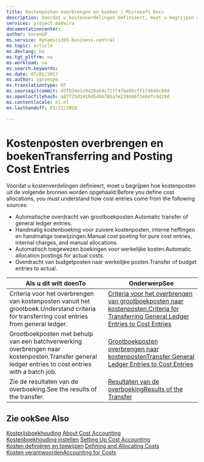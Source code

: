 ```yaml
---
title: Kostenposten overbrengen en boeken | Microsoft Docs
description: Voordat u kostenverdelingen definieert, moet u begrijpen waar kostenposten vandaankomen.
services: project-madeira
documentationcenter: 
author: SorenGP
ms.service: dynamics365-business-central
ms.topic: article
ms.devlang: na
ms.tgt_pltfrm: na
ms.workload: na
ms.search.keywords: 
ms.date: 07/01/2017
ms.author: sgroespe
ms.translationtype: HT
ms.sourcegitcommit: d7fb34e1c9428a64c71ff47be8bcff174649c00d
ms.openlocfilehash: a87f25d2419454bb785a7e239dd6f3eb4fc4d19d
ms.contentlocale: nl-nl
ms.lasthandoff: 03/22/2018

---
```

# <a name="transferring-and-posting-cost-entries"></a><span data-ttu-id="9117d-103">Kostenposten overbrengen en boeken</span><span class="sxs-lookup"><span data-stu-id="9117d-103">Transferring and Posting Cost Entries</span></span>
<span data-ttu-id="9117d-104">Voordat u kostenverdelingen definieert, moet u begrijpen hoe kostenposten uit de volgende bronnen worden opgehaald:</span><span class="sxs-lookup"><span data-stu-id="9117d-104">Before you define cost allocations, you must understand how cost entries come from the following sources:</span></span>  

-   <span data-ttu-id="9117d-105">Automatische overdracht van grootboekposten.</span><span class="sxs-lookup"><span data-stu-id="9117d-105">Automatic transfer of general ledger entries.</span></span>  
-   <span data-ttu-id="9117d-106">Handmatig kostenboeking voor zuivere kostenposten, interne heffingen en handmatige toewijzingen.</span><span class="sxs-lookup"><span data-stu-id="9117d-106">Manual cost posting for pure cost entries, internal charges, and manual allocations.</span></span>  
-   <span data-ttu-id="9117d-107">Automatisch toegewezen boekingen voor werkelijke kosten.</span><span class="sxs-lookup"><span data-stu-id="9117d-107">Automatic allocation postings for actual costs.</span></span>  
-   <span data-ttu-id="9117d-108">Overdracht van budgetposten naar werkelijke posten.</span><span class="sxs-lookup"><span data-stu-id="9117d-108">Transfer of budget entries to actual.</span></span>  

|<span data-ttu-id="9117d-109">**Als u dit wilt doen**</span><span class="sxs-lookup"><span data-stu-id="9117d-109">**To**</span></span>|<span data-ttu-id="9117d-110">**Onderwerp**</span><span class="sxs-lookup"><span data-stu-id="9117d-110">**See**</span></span>|  
|------------|-------------|  
|<span data-ttu-id="9117d-111">Criteria voor het overbrengen van kostenposten vanuit het grootboek.</span><span class="sxs-lookup"><span data-stu-id="9117d-111">Understand criteria for transferring cost entries from general ledger.</span></span>|[<span data-ttu-id="9117d-112">Criteria voor het overbrengen van grootboekposten naar kostenposten.</span><span class="sxs-lookup"><span data-stu-id="9117d-112">Criteria for Transferring General Ledger Entries to Cost Entries</span></span>](finance-criteria-for-transferring-general-ledger-entries-to-cost-entries.md)|  
|<span data-ttu-id="9117d-113">Grootboekposten met behulp van een batchverwerking overbrengen naar kostenposten.</span><span class="sxs-lookup"><span data-stu-id="9117d-113">Transfer general ledger entries to cost entries with a batch job.</span></span>|[<span data-ttu-id="9117d-114">Grootboekposten overbrengen naar kostenposten</span><span class="sxs-lookup"><span data-stu-id="9117d-114">Transfer General Ledger Entries to Cost Entries</span></span>](finance-how-to-transfer-general-ledger-entries-to-cost-entries.md)|  
|<span data-ttu-id="9117d-115">Zie de resultaten van de overboeking.</span><span class="sxs-lookup"><span data-stu-id="9117d-115">See the results of the transfer.</span></span>|[<span data-ttu-id="9117d-116">Resultaten van de overboeking</span><span class="sxs-lookup"><span data-stu-id="9117d-116">Results of the Transfer</span></span>](finance-results-of-the-transfer.md)|  

## <a name="see-also"></a><span data-ttu-id="9117d-117">Zie ook</span><span class="sxs-lookup"><span data-stu-id="9117d-117">See Also</span></span>  
 <span data-ttu-id="9117d-118">[Kostprijsboekhouding](finance-about-cost-accounting.md) </span><span class="sxs-lookup"><span data-stu-id="9117d-118">[About Cost Accounting](finance-about-cost-accounting.md) </span></span>  
 <span data-ttu-id="9117d-119">[Kostenboekhouding instellen](finance-set-up-cost-accounting.md) </span><span class="sxs-lookup"><span data-stu-id="9117d-119">[Setting Up Cost Accounting](finance-set-up-cost-accounting.md) </span></span>  
 <span data-ttu-id="9117d-120">[Kosten definiëren en toewijzen](finance-define-and-allocate-costs.md) </span><span class="sxs-lookup"><span data-stu-id="9117d-120">[Defining and Allocating Costs](finance-define-and-allocate-costs.md) </span></span>  
 [<span data-ttu-id="9117d-121">Kosten verantwoorden</span><span class="sxs-lookup"><span data-stu-id="9117d-121">Accounting for Costs</span></span>](finance-manage-cost-accounting.md)

